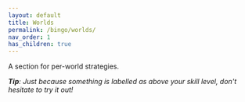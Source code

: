 ```yaml
---
layout: default
title: Worlds
permalink: /bingo/worlds/
nav_order: 1
has_children: true
---
```


A section for per-world strategies.  

***Tip**: Just because something is labelled as above your skill level, don't hesitate to try it out!*  
